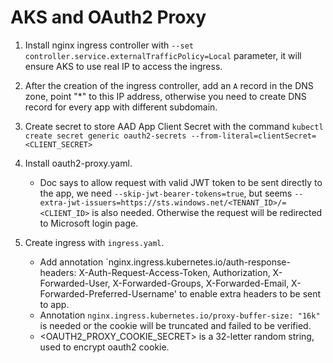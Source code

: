 AKS and OAuth2 Proxy
====================


1. Install nginx ingress controller with `--set controller.service.externalTrafficPolicy=Local` parameter, it will ensure AKS to use real IP to access the ingress.

2. After the creation of the ingress controller, add an `A` record in the DNS zone, point "*" to this IP address, otherwise you need to create DNS record for every app with different subdomain.

3. Create secret to store AAD App Client Secret with the command `kubectl create secret generic oauth2-secrets --from-literal=clientSecret=<CLIENT_SECRET>`

4. Install oauth2-proxy.yaml.
    * Doc says to allow request with valid JWT token to be sent directly to the app, we need `--skip-jwt-bearer-tokens=true`, but seems `--extra-jwt-issuers=https://sts.windows.net/<TENANT_ID>/=<CLIENT_ID>` is also needed. Otherwise the request will be redirected to Microsoft login page.

5. Create ingress with `ingress.yaml`.
    * Add annotation `nginx.ingress.kubernetes.io/auth-response-headers: X-Auth-Request-Access-Token, Authorization, X-Forwarded-User, X-Forwarded-Groups, X-Forwarded-Email, X-Forwarded-Preferred-Username' to enable extra headers to be sent to app.
    * Annotation `nginx.ingress.kubernetes.io/proxy-buffer-size: "16k"` is needed or the cookie will be truncated and failed to be verified.
    * <OAUTH2_PROXY_COOKIE_SECRET> is a 32-letter random string, used to encrypt oauth2 cookie.